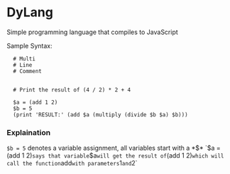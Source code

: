 # DyLang
Simple programming language that compiles to JavaScript


Sample Syntax:

```
  # Multi
  # Line
  # Comment


  # Print the result of (4 / 2) * 2 + 4

  $a = (add 1 2)
  $b = 5
  (print 'RESULT:' (add $a (multiply (divide $b $a) $b)))
```

### Explaination

`$b = 5`  denotes a variable assignment, all variables start with a *$*
`$a = (add 1 2)` says that variable `$a` will get the result of `(add 1 2)` which will call the function `add` with parameters `1` and `2`